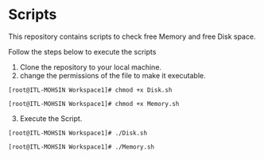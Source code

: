 # Scripts
This repository contains scripts to check free Memory and free Disk space.

Follow the steps below to execute the scripts

1. Clone the repository to your local machine.
2. change the permissions of the file to make it executable.
  
`[root@ITL-MOHSIN Workspace1]# chmod +x Disk.sh`

`[root@ITL-MOHSIN Workspace1]# chmod +x Memory.sh`

3. Execute the Script.
   
 `[root@ITL-MOHSIN Workspace1]# ./Disk.sh`
 
`[root@ITL-MOHSIN Workspace1]# ./Memory.sh` 
